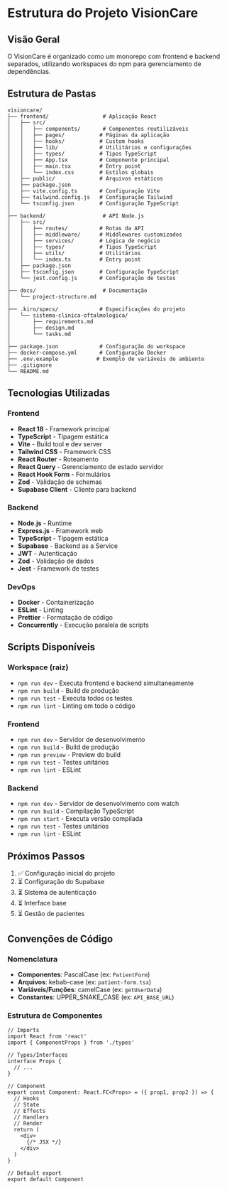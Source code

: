 # Estrutura do Projeto VisionCare

## Visão Geral

O VisionCare é organizado como um monorepo com frontend e backend separados, utilizando workspaces do npm para gerenciamento de dependências.

## Estrutura de Pastas

```
visioncare/
├── frontend/                 # Aplicação React
│   ├── src/
│   │   ├── components/       # Componentes reutilizáveis
│   │   ├── pages/           # Páginas da aplicação
│   │   ├── hooks/           # Custom hooks
│   │   ├── lib/             # Utilitários e configurações
│   │   ├── types/           # Tipos TypeScript
│   │   ├── App.tsx          # Componente principal
│   │   ├── main.tsx         # Entry point
│   │   └── index.css        # Estilos globais
│   ├── public/              # Arquivos estáticos
│   ├── package.json
│   ├── vite.config.ts       # Configuração Vite
│   ├── tailwind.config.js   # Configuração Tailwind
│   └── tsconfig.json        # Configuração TypeScript
│
├── backend/                  # API Node.js
│   ├── src/
│   │   ├── routes/          # Rotas da API
│   │   ├── middleware/      # Middlewares customizados
│   │   ├── services/        # Lógica de negócio
│   │   ├── types/           # Tipos TypeScript
│   │   ├── utils/           # Utilitários
│   │   └── index.ts         # Entry point
│   ├── package.json
│   ├── tsconfig.json        # Configuração TypeScript
│   └── jest.config.js       # Configuração de testes
│
├── docs/                     # Documentação
│   └── project-structure.md
│
├── .kiro/specs/             # Especificações do projeto
│   └── sistema-clinica-oftalmologica/
│       ├── requirements.md
│       ├── design.md
│       └── tasks.md
│
├── package.json             # Configuração do workspace
├── docker-compose.yml       # Configuração Docker
├── .env.example            # Exemplo de variáveis de ambiente
├── .gitignore
└── README.md
```

## Tecnologias Utilizadas

### Frontend
- **React 18** - Framework principal
- **TypeScript** - Tipagem estática
- **Vite** - Build tool e dev server
- **Tailwind CSS** - Framework CSS
- **React Router** - Roteamento
- **React Query** - Gerenciamento de estado servidor
- **React Hook Form** - Formulários
- **Zod** - Validação de schemas
- **Supabase Client** - Cliente para backend

### Backend
- **Node.js** - Runtime
- **Express.js** - Framework web
- **TypeScript** - Tipagem estática
- **Supabase** - Backend as a Service
- **JWT** - Autenticação
- **Zod** - Validação de dados
- **Jest** - Framework de testes

### DevOps
- **Docker** - Containerização
- **ESLint** - Linting
- **Prettier** - Formatação de código
- **Concurrently** - Execução paralela de scripts

## Scripts Disponíveis

### Workspace (raiz)
- `npm run dev` - Executa frontend e backend simultaneamente
- `npm run build` - Build de produção
- `npm run test` - Executa todos os testes
- `npm run lint` - Linting em todo o código

### Frontend
- `npm run dev` - Servidor de desenvolvimento
- `npm run build` - Build de produção
- `npm run preview` - Preview do build
- `npm run test` - Testes unitários
- `npm run lint` - ESLint

### Backend
- `npm run dev` - Servidor de desenvolvimento com watch
- `npm run build` - Compilação TypeScript
- `npm run start` - Executa versão compilada
- `npm run test` - Testes unitários
- `npm run lint` - ESLint

## Próximos Passos

1. ✅ Configuração inicial do projeto
2. ⏳ Configuração do Supabase
3. ⏳ Sistema de autenticação
4. ⏳ Interface base
5. ⏳ Gestão de pacientes

## Convenções de Código

### Nomenclatura
- **Componentes**: PascalCase (ex: `PatientForm`)
- **Arquivos**: kebab-case (ex: `patient-form.tsx`)
- **Variáveis/Funções**: camelCase (ex: `getUserData`)
- **Constantes**: UPPER_SNAKE_CASE (ex: `API_BASE_URL`)

### Estrutura de Componentes
```tsx
// Imports
import React from 'react'
import { ComponentProps } from './types'

// Types/Interfaces
interface Props {
  // ...
}

// Component
export const Component: React.FC<Props> = ({ prop1, prop2 }) => {
  // Hooks
  // State
  // Effects
  // Handlers
  // Render
  return (
    <div>
      {/* JSX */}
    </div>
  )
}

// Default export
export default Component
```